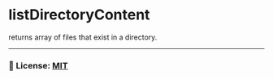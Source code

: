 # listDirectoryContent
returns array of files that exist in a directory. 

___

### 🔑 License: [MIT](/.github/LICENSE)
